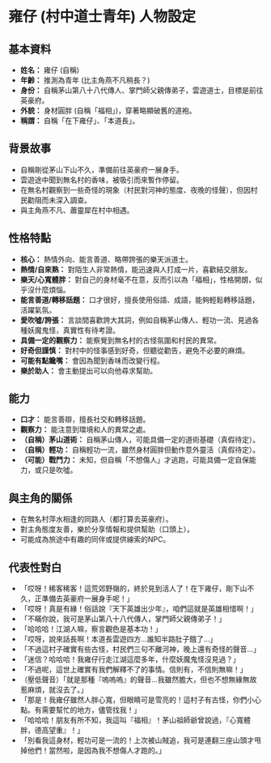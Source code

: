 # 雍仔 (村中道士青年) 人物設定

## 基本資料
- **姓名：** 雍仔 (自稱)
- **年齡：** 推測為青年 (比主角燕不凡稍長？)
- **身份：** 自稱茅山第八十八代傳人、掌門師父親傳弟子，雲遊道士，目標是前往英豪府。
- **外貌：** 身材圓胖 (自稱「福相」)，穿著略顯破舊的道袍。
- **稱謂：** 自稱「在下雍仔」、「本道長」。

## 背景故事
- 自稱剛從茅山下山不久，準備前往英豪府一展身手。
- 雲遊途中聞到無名村的香味，被吸引而來暫作停留。
- 在無名村觀察到一些奇怪的現象（村民對河神的態度、夜晚的怪聲），但因村民勸阻而未深入調查。
- 與主角燕不凡、蕭靈犀在村中相遇。

## 性格特點
- **核心：** 熱情外向、能言善道、略帶誇張的樂天派道士。
- **熱情/自來熟：** 對陌生人非常熱情，能迅速與人打成一片，喜歡結交朋友。
- **樂天/心寬體胖：** 對自己的身材毫不在意，反而引以為「福相」，性格開朗，似乎沒什麼煩惱。
- **能言善道/轉移話題：** 口才很好，擅長使用俗語、成語，能夠輕鬆轉移話題，活躍氣氛。
- **愛吹噓/誇張：** 言談間喜歡誇大其詞，例如自稱茅山傳人、輕功一流、見過各種妖魔鬼怪，真實性有待考證。
- **具備一定的觀察力：** 能察覺到無名村的古怪氛圍和村民的異常。
- **好奇但謹慎：** 對村中的怪事感到好奇，但聽從勸告，避免不必要的麻煩。
- **可能有點饞嘴：** 會因為聞到香味而改變行程。
- **樂於助人：** 會主動提出可以向他尋求幫助。

## 能力
- **口才：** 能言善辯，擅長社交和轉移話題。
- **觀察力：** 能注意到環境和人的異常之處。
- **（自稱）茅山道術：** 自稱茅山傳人，可能具備一定的道術基礎（真假待定）。
- **（自稱）輕功：** 自稱輕功一流，雖然身材圓胖但動作意外靈活（真假待定）。
- **（可能）戰鬥力：** 未知，但自稱「不想傷人」才逃跑，可能具備一定自保能力，或只是吹噓。

## 與主角的關係
- 在無名村萍水相逢的同路人（都打算去英豪府）。
- 對主角態度友善，樂於分享情報和提供幫助（口頭上）。
- 可能成為旅途中有趣的同伴或提供線索的NPC。

## 代表性對白
- 「哎呀！稀客稀客！這荒郊野嶺的，終於見到活人了！在下雍仔，剛下山不久，正準備去英豪府一展身手呢！」
- 「哎呀！真是有緣！俗話說『天下英雄出少年』，咱們這就是英雄相惜啊！」
- 「不瞞你說，我可是茅山第八十八代傳人，掌門師父親傳弟子！」
- 「哈哈哈！江湖人嘛，察言觀色是基本功！」
- 「哎呀，說來話長啊！本道長雲遊四方...誰知半路肚子餓了...」
- 「不過這村子確實有些古怪，村民們三句不離河神，晚上還有奇怪的聲音...」
- 「迷信？哈哈哈！我雍仔行走江湖這麼多年，什麼妖魔鬼怪沒見過？」
- 「不過呢，這世上確實有我們解釋不了的事情。信則有，不信則無嘛！」
- （壓低聲音）「就是那種『嗚嗚嗚』的聲音...我雖然膽大，但也不想無緣無故惹麻煩，就沒去了。」
- 「那是！我雍仔雖然人胖心寬，但眼睛可是雪亮的！這村子有古怪，你們小心點。有需要幫忙的地方，儘管找我！」
- 「哈哈哈！朋友有所不知，我這叫『福相』！茅山祖師爺曾說過，『心寬體胖，德高望重』！」
- 「別看我這身材，輕功可是一流的！上次被山賊追，我可是連翻三座山頭才甩掉他們！當然啦，是因為我不想傷人才跑的。」 